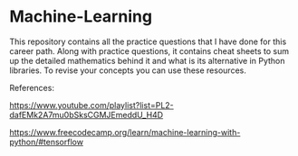 # Machine-Learning
This repository contains all the practice questions that I have done for this career path. Along with practice questions, it contains cheat sheets to sum up the detailed mathematics behind it and what is its alternative in Python libraries. To revise your concepts you can use these resources.



References:


https://www.youtube.com/playlist?list=PL2-dafEMk2A7mu0bSksCGMJEmeddU_H4D


https://www.freecodecamp.org/learn/machine-learning-with-python/#tensorflow
